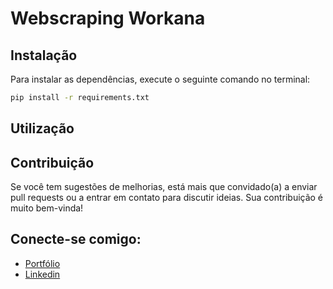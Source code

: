 # Webscraping Workana

## Instalação

Para instalar as dependências, execute o seguinte comando no terminal:


```bash
pip install -r requirements.txt
```

## Utilização


## Contribuição

Se você tem sugestões de melhorias, está mais que convidado(a) a enviar pull requests ou a entrar em contato para discutir ideias. Sua contribuição é muito bem-vinda!

## Conecte-se comigo:

- [Portfólio](https://yasmim-portifolio.vercel.app)
- [Linkedin](https://www.linkedin.com/in/yasmim-abrahao-311491227/)